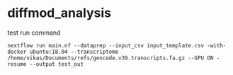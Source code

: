 # diffmod_analysis

test run command 
```
nextflow run main.nf --dataprep --input_csv input_template.csv -with-docker ubuntu:18.04 --transcriptome /home/vikas/Documents/refs/gencode.v39.transcripts.fa.gz --GPU ON -resume --output test_out 
```